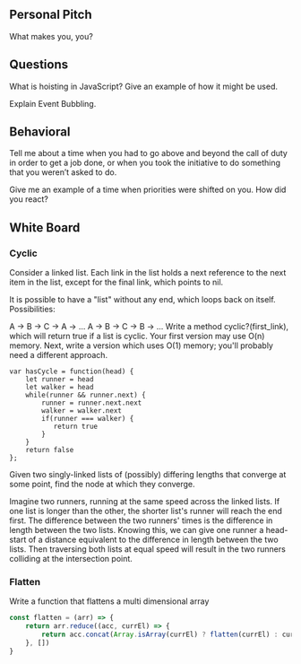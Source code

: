 ## Personal Pitch

What makes you, you?

## Questions

What is hoisting in JavaScript? Give an example of how it might be used.

Explain Event Bubbling.

## Behavioral

Tell me about a time when you had to go above and beyond the call of duty in order to get a job done, or when you took the initiative to do something that you weren’t asked to do.

Give me an example of a time when priorities were shifted on you. How did you react?

## White Board

### Cyclic
Consider a linked list. Each link in the list holds a next reference to the next item in the list, except for the final link, which points to nil.

It is possible to have a "list" without any end, which loops back on itself. Possibilities:

A -> B -> C -> A -> ...
A -> B -> C -> B -> ...
Write a method cyclic?(first_link), which will return true if a list is cyclic. Your first version may use O(n) memory. Next, write a version which uses O(1) memory; you'll probably need a different approach.  

```JS
var hasCycle = function(head) {
    let runner = head
    let walker = head
    while(runner && runner.next) {
        runner = runner.next.next
        walker = walker.next
        if(runner === walker) {
           return true
        }    
    }
    return false
};

```                

Given two singly-linked lists of (possibly) differing lengths that converge at some point, find the node at which they converge.

Imagine two runners, running at the same speed across the linked lists. If one list is longer than the other, the shorter list's runner will reach the end first. The difference between the two runners' times is the difference in length between the two lists. Knowing this, we can give one runner a head-start of a distance equivalent to the difference in length between the two lists. Then traversing both lists at equal speed will result in the two runners colliding at the intersection point.


### Flatten
Write a function that flattens a multi dimensional array

```js
const flatten = (arr) => {
	return arr.reduce((acc, currEl) => {
		return acc.concat(Array.isArray(currEl) ? flatten(currEl) : currEl)
	}, [])
}

```
